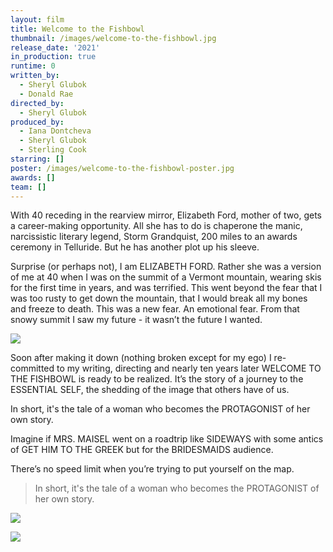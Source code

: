 ```yaml
---
layout: film
title: Welcome to the Fishbowl
thumbnail: /images/welcome-to-the-fishbowl.jpg
release_date: '2021'
in_production: true
runtime: 0
written_by:
  - Sheryl Glubok
  - Donald Rae
directed_by:
  - Sheryl Glubok
produced_by:
  - Iana Dontcheva
  - Sheryl Glubok
  - Sterling Cook
starring: []
poster: /images/welcome-to-the-fishbowl-poster.jpg
awards: []
team: []
---
```

With 40 receding in the rearview mirror, Elizabeth Ford, mother of two, gets a career-making opportunity. All she has to do is chaperone the manic, narcissistic literary legend, Storm Grandquist, 200 miles to an awards ceremony in Telluride. But he has another plot up his sleeve.

Surprise (or perhaps not), I am ELIZABETH FORD. Rather she was a version of me at 40 when I was on the summit of a Vermont mountain, wearing skis for the first time in years, and was terrified. This went beyond the fear that I was too rusty to get down the mountain, that I would break all my bones and freeze to death. This was a new fear. An emotional fear. From that snowy summit I saw my future - it wasn’t the future I wanted.

![](/images/road.jpg)

Soon after making it down (nothing broken except for my ego) I re-committed to my writing, directing and nearly ten years later WELCOME TO THE FISHBOWL is ready to be realized. It’s the story of a journey to the ESSENTIAL SELF, the shedding of the image that others have of us.

In short, it's the tale of a woman who becomes the PROTAGONIST of her own story.

Imagine if MRS. MAISEL went on a roadtrip like SIDEWAYS with some antics of GET HIM TO THE GREEK but for the BRIDESMAIDS audience.

There’s no speed limit when you’re trying to put yourself on the map.

> In short, it's the tale of a woman who becomes the PROTAGONIST of her own story.

![](/images/car.jpg)

![](/images/car-on-road.jpg)